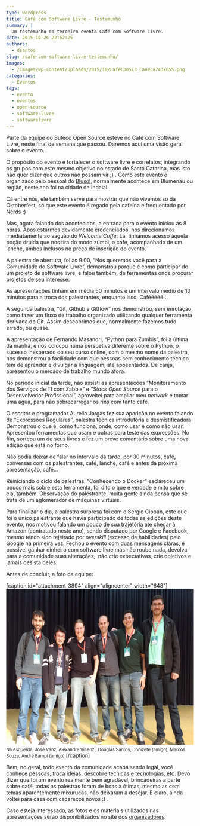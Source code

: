 ```yaml
---
type: wordpress
title: Café com Software Livre - Testemunho
summary: |
  Um testemunho do terceiro evento Café com Software Livre.
date: 2015-10-26 22:52:25
authors:
  - dsantos
slug: /cafe-com-software-livre-testemunho/
images:
  - /images/wp-content/uploads/2015/10/CaféComSL3_Caneca743x655.png
categories:
  - Eventos
tags:
  - evento
  - eventos
  - open-source
  - software-livre
  - softwarelivre
---
```


Parte da equipe do Buteco Open Source esteve no Café com Software Livre, neste final de semana que passou. Daremos aqui uma visão geral sobre o evento.

O propósito do evento é fortalecer o software livre e correlatos, integrando os grupos com este mesmo objetivo no estado de Santa Catarina, mas isto não quer dizer que outros não possam vir ;) . Como este evento é organizado pelo pessoal do <a href="http://www.blusol.org" target="_blank">Blusol</a>, normalmente acontece em Blumenau ou região, neste ano foi na cidade de Indaial.

Cá entre nós, ele também serve para mostrar que não vivemos só da Oktoberfest, só que este evento é regado pela cafeína e frequentado por Nerds :)

<!--more-->

Mas, agora falando dos acontecidos, a entrada para o evento iniciou às 8 horas. Após estarmos devidamente credenciados, nos direcionamos imediatamente ao saguão do <i>Welcome Coffe</i>. Lá, tínhamos acesso àquela poção druida que nos tira do modo zumbi, o café, acompanhado de um lanche, ambos inclusos no preço de inscrição do evento.

A palestra de abertura, foi às 9:00, “Nós queremos você para a Comunidade do Software Livre”, demonstrou porque e como participar de um projeto de software livre, e falou também, de ferramentas onde procurar projetos de seu interesse.

As apresentações tinham em média 50 minutos e um intervalo médio de 10 minutos para a troca dos palestrantes, enquanto isso, Cafééééé…

A segunda palestra, “Git, Github e Gitflow” nos demonstrou, sem enrolação, como fazer um fluxo de trabalho organizado utilizando qualquer ferramenta derivada do Git. Assim descobrimos que, normalmente fazemos tudo errado, ou quase.

A apresentação de Fernando Masanori, “Python para Zumbis”, foi a última da manhã, e nos colocou numa perspetiva diferente sobre o Python, o sucesso inesperado do seu curso online, com o mesmo nome da palestra, nos demonstrou a facilidade com que pessoas sem conhecimento técnico tem de aprender e divulgar a linguagem, até aposentados. De canja, apresentou o mercado de trabalho mundo afora.

No período inicial da tarde, não assisti as apresentações “Monitoramento dos Serviços de TI com Zabbix” e “<em>Stack Open Source</em> para o Desenvolvedor Profissional”, aproveitei para ampliar meu <em>network</em> e tomar uma água, para não sobrecarregar os rins com tanto café.

O escritor e programador Aurelio Jargas fez sua aparição no evento falando de “Expressões Regulares”, palestra técnica introdutória e desmistificadora. Demonstrou o que é, como funciona, onde, como usar e como não usar. Apresentou ferramentas que usam e outras para teste das expressões. No fim, sorteou um de seus livros e fez um breve comentário sobre uma nova edição que está no forno.

Não podia deixar de falar no intervalo da tarde, por 30 minutos, café, conversas com os palestrantes, café, lanche, café e antes da próxima apresentação, café...

Reiniciando o ciclo de palestras, “Conhecendo o Docker” esclareceu um pouco mais sobre esta ferramenta, foi dito o que é verdade e mito sobre ela, também. Observação do palestrante, muita gente ainda pensa que se trata de um aglomerador de máquinas virtuais.

Para finalizar o dia, a palestra surpresa foi com o Sergio Cioban, este que foi o único palestrante que havia participado de todas as edições deste evento, nos motivou falando um pouco de sua trajetória até chegar à Amazon (contratado neste ano), sendo disputado por Google e Facebook, mesmo tendo sido rejeitado por <em>overskill</em> (excesso de habilidades) pelo Google na primeira vez. Fechou o evento com duas mensagens claras, é possível ganhar dinheiro com software livre mas não roube nada, devolva para a comunidade suas alterações,  não crie expectativas, crie objetivos e jamais desista deles.

Antes de concluir, a foto da equipe:

[caption id="attachment_3894" align="aligncenter" width="648"]<a href="/images/wp-content/uploads/2015/10/FotoEquipeCLS3-Testemunho-Grande.jpg"><img class="wp-image-3894 size-large" src="/images/wp-content/uploads/2015/10/FotoEquipeCLS3-Testemunho-Grande-1024x660.jpg" alt="" width="648" height="418" /></a> <small> Na esquerda, José Vanz, Alexandre Vicenzi, Douglas Santos, Donizete (amigo), Marcos Souza, André Bampi (amigo).</small>[/caption]

Bem, no geral, todo evento da comunidade acaba sendo legal, você conhece pessoas, troca ídeias, descobre técnicas e tecnologias, etc. Devo dizer que foi um evento realmente bem agradável, brincadeiras a parte sobre café, todas as palestras foram de boas à ótimas, mesmo as com temas aparentemente mixurucas, não deixaram a desejar. E claro, ainda voltei para casa com cacarecos novos :) .

Caso esteja interessado, as fotos e os materiais utilizados nas apresentações serão disponibilizados no site dos <a href="http://www.blusol.org" target="_blank">organizadores</a>.
